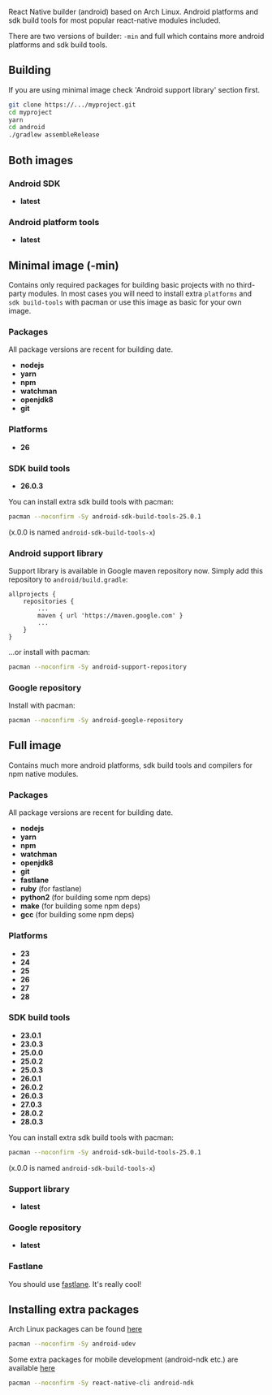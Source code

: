 React Native builder (android) based on Arch Linux. Android platforms and sdk build tools for most popular react-native modules included.

There are two versions of builder: `-min` and full which contains more android platforms and sdk build tools.  


## Building

If you are using minimal image check 'Android support library' section first.

```bash
git clone https://.../myproject.git
cd myproject
yarn
cd android
./gradlew assembleRelease
```
 

## Both images

### Android SDK

- **latest**

### Android platform tools

- **latest**

## Minimal image (-min)

Contains only required packages for building basic projects with no third-party modules. In most cases you will need to install extra `platforms` and `sdk build-tools` with pacman or use this image as basic for your own image. 

### Packages

All package versions are recent for building date.

- **nodejs**
- **yarn**
- **npm**
- **watchman**
- **openjdk8**
- **git**

### Platforms

- **26**

### SDK build tools

- **26.0.3**

You can install extra sdk build tools with pacman:
```bash
pacman --noconfirm -Sy android-sdk-build-tools-25.0.1
```
(x.0.0 is named `android-sdk-build-tools-x`)

### Android support library

Support library is available in Google maven repository now. Simply add this repository to `android/build.gradle`:
```
allprojects {
    repositories {
        ...
        maven { url 'https://maven.google.com' }
        ...
    }
}
```  

...or install with pacman:
```bash
pacman --noconfirm -Sy android-support-repository
```

### Google repository

Install with pacman:
```bash
pacman --noconfirm -Sy android-google-repository
```


## Full image

Contains much more android platforms, sdk build tools and compilers for npm native modules.

### Packages

All package versions are recent for building date.

- **nodejs**
- **yarn**
- **npm**
- **watchman**
- **openjdk8**
- **git**
- **fastlane**
- **ruby** (for fastlane)
- **python2** (for building some npm deps)
- **make** (for building some npm deps)
- **gcc** (for building some npm deps)

### Platforms

- **23**
- **24**
- **25**
- **26**
- **27**
- **28**

### SDK build tools

- **23.0.1**
- **23.0.3**
- **25.0.0**
- **25.0.2**
- **25.0.3**
- **26.0.1**
- **26.0.2**
- **26.0.3**
- **27.0.3**  
- **28.0.2**  
- **28.0.3**

You can install extra sdk build tools with pacman:
```bash
pacman --noconfirm -Sy android-sdk-build-tools-25.0.1
```
(x.0.0 is named `android-sdk-build-tools-x`)

### Support library

- **latest**

### Google repository

- **latest**

### Fastlane

You should use [fastlane](https://fastlane.tools/). It's really cool!


## Installing extra packages

Arch Linux packages can be found [here](https://www.archlinux.org/packages/)
```bash
pacman --noconfirm -Sy android-udev
```  

Some extra packages for mobile development (android-ndk etc.) are available [here](https://keybase.pub/farwayer/arch/mobile/)
```bash
pacman --noconfirm -Sy react-native-cli android-ndk
```
